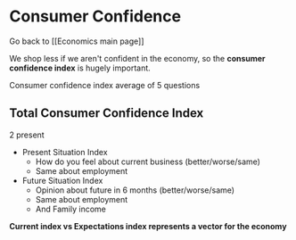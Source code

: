 # Consumer Confidence

Go back to [[Economics main page]]

We shop less if we aren't confident in the economy, so the **consumer confidence index** is hugely important.

Consumer confidence index average of 5 questions

## Total Consumer Confidence Index

2 present
- Present Situation Index
	- How do you feel about current business (better/worse/same)
	- Same about employment
- Future Situation Index
	- Opinion about future in 6 months (better/worse/same)
	- Same about employment
	- And Family income

**Current index vs Expectations index represents a vector for the economy**